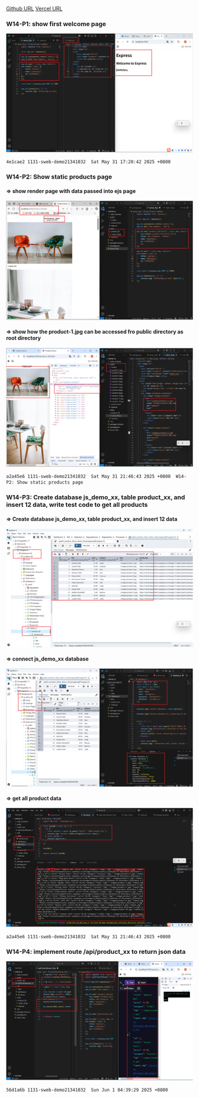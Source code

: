 [Github URL](https://github.com/1131-sweb-demo-213410326-crypto/1132-2N-demo-26)
[Vercel URL](https://1132-2-n-demo-26.vercel.app/#)
### W14-P1: show first welcome page
 
![](w14-p1.png)
 
```
4e1cae2 1131-sweb-demo21341032  Sat May 31 17:20:42 2025 +0800 
```
### W14-P2: Show static products page
 
#### => show render page with data passed into ejs page
 
![](w14-p2-1.png)
 
#### => show how the product-1.jpg can be accessed fro public directory as root directory
 
![](w14-p2-2.png)
 
```
a2a45e6 1131-sweb-demo21341032  Sat May 31 21:46:43 2025 +0800  W14-P2: Show static products page
```
### W14-P3: Create database js_demo_xx, table product_xx, and insert 12 data, write test code to get all products
 
#### => Create database js_demo_xx, table product_xx, and insert 12 data
 
![](w14-p3-1.png)
 
#### => connect js_demo_xx database
 
![](w14-p3-2.png)
 
#### => get all product data
 
![](w14-p3-3.png)
 
```
a2a45e6 1131-sweb-demo21341032  Sat May 31 21:46:43 2025 +0800 
```
### W14-P4: implement route /api/product_xx to return json data
 
![](w14-p4.png)
 ```
56d1a6b 1131-sweb-demo21341032  Sun Jun 1 04:39:29 2025 +0800
 ```
